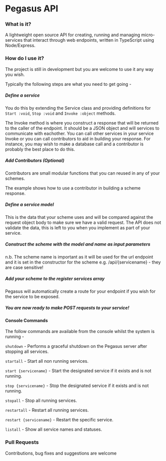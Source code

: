 # Pegasus API

### What is it?

A lightweight open source API for creating, running and managing micro-services that interact through web endpoints, written in TypeScript using Node/Express.

### How do I use it?

The project is still in development but you are welcome to use it any way you wish.

Typically the following steps are what you need to get going -

##### Define a service

You do this by extending the Service class and providing definitions for `Start :void`, `Stop :void` and `Invoke :object` methods. 

The Invoke method is where you construct a response that will be returned to the caller of the endpoint. It should be a JSON object and will services to communicate with eachother. You can call other services in your service Invoke or you can call contributors to aid in building your response. For instance, you may wish to make a database call and a contributor is probably the best place to do this.

##### Add Contributors (Optional)

Contributors are small modular functions that you can reused in any of your schemes.

The example shows how to use a contributor in building a scheme response.

##### Define a service model 

This is the data that your scheme uses and will be compared against the request object body to make sure we have a valid request. The API does not validate the data, this is left to you when you implement as part of your service.

##### Construct the scheme with the model and name as input parameters

n.b. The scheme name is important as it will be used for the url endpoint and it is set in the constructor for the scheme  e.g. /api/{servicename} - they are case sensitive!

##### Add your scheme to the register services array

Pegasus will automatically create a route for your endpoint if you wish for the service to be exposed.

##### You are now ready to make POST requests to your service!

#### Console Commands

The follow commands are available from the console whilst the system is running - 

`shutdown` - Performs a graceful shutdown on the Pegasus server after stopping all services. 

`startall` - Start all non running services.

`start {servicename}` - Start the designated service if it exists and is not running.

`stop {servicename}` - Stop the designated service if it exists and is not running.

`stopall` - Stop all running services.

`restartall` - Restart all running services.

`restart {servicename}` - Restart the specific service.

`listall` - Show all service names and statuses.

### Pull Requests

Contributions, bug fixes and suggestions are welcome
